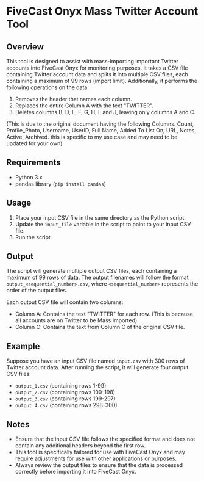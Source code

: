 # FiveCast Onyx Mass Twitter Account Tool

## Overview

This tool is designed to assist with mass-importing important Twitter accounts into FiveCast Onyx for monitoring purposes. It takes a CSV file containing Twitter account data and splits it into multiple CSV files, each containing a maximum of 99 rows (import limit). Additionally, it performs the following operations on the data:

1. Removes the header that names each column.
2. Replaces the entire Column A with the text "TWITTER".
3. Deletes columns B, D, E, F, G, H, I, and J, leaving only columns A and C.

(This is due to the original document having the following Columns. Count, Profile_Photo, Username, UserID, Full Name, Added To List On, URL, Notes, Active, Archived. this is specific to my use case and may need to be updated for your own)

## Requirements

- Python 3.x
- pandas library (`pip install pandas`)

## Usage

1. Place your input CSV file in the same directory as the Python script.
2. Update the `input_file` variable in the script to point to your input CSV file.
3. Run the script.

## Output

The script will generate multiple output CSV files, each containing a maximum of 99 rows of data. The output filenames will follow the format `output_<sequential_number>.csv`, where `<sequential_number>` represents the order of the output files.

Each output CSV file will contain two columns:
- Column A: Contains the text "TWITTER" for each row. (This is because all accounts are on Twitter to be Mass Imported)
- Column C: Contains the text from Column C of the original CSV file.

## Example

Suppose you have an input CSV file named `input.csv` with 300 rows of Twitter account data. After running the script, it will generate four output CSV files:

- `output_1.csv` (containing rows 1-99)
- `output_2.csv` (containing rows 100-198)
- `output_3.csv` (containing rows 199-297)
- `output_4.csv` (containing rows 298-300)

## Notes

- Ensure that the input CSV file follows the specified format and does not contain any additional headers beyond the first row.
- This tool is specifically tailored for use with FiveCast Onyx and may require adjustments for use with other applications or purposes.
- Always review the output files to ensure that the data is processed correctly before importing it into FiveCast Onyx.

